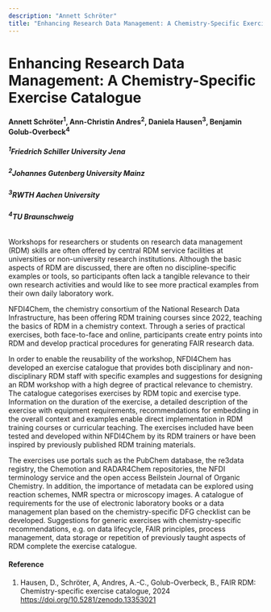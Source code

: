 ```yaml
---
description: "Annett Schröter"
title: "Enhancing Research Data Management: A Chemistry-Specific Exercise Catalogue"
---
```


# Enhancing Research Data Management: A Chemistry-Specific Exercise Catalogue

#### Annett Schröter<sup>1</sup>, Ann-Christin Andres<sup>2</sup>,  Daniela Hausen<sup>3</sup>, Benjamin Golub-Overbeck<sup>4</sup> 

##### <sup>1</sup>Friedrich Schiller University  Jena
##### <sup>2</sup>Johannes Gutenberg University Mainz
##### <sup>3</sup>RWTH Aachen University
##### <sup>4</sup>TU Braunschweig


###### 


Workshops for researchers or students on research data management (RDM) skills are often offered by central RDM service facilities at universities or non-university research institutions. Although the basic aspects of RDM are discussed, there are often no discipline-specific examples or tools, so participants often lack a tangible relevance to their own research activities and would like to see more practical examples from their own daily laboratory work.

NFDI4Chem, the chemistry consortium of the National Research Data Infrastructure, has been offering RDM training courses since 2022, teaching the basics of RDM in a chemistry context. Through a series of practical exercises, both face-to-face and online, participants create entry points into RDM and develop practical procedures for generating FAIR 
research data.

In order to enable the reusability of the workshop, NFDI4Chem has developed an exercise catalogue  that provides both disciplinary and non-disciplinary RDM staff with specific examples and suggestions for designing an RDM workshop with a high degree of practical relevance to chemistry. The catalogue categorises exercises by RDM topic and exercise type. Information on the duration of the exercise, a detailed description of the exercise with equipment requirements, recommendations for embedding in the overall context and examples enable direct implementation in RDM training courses or curricular teaching. The exercises included have been tested and developed within NFDI4Chem by its RDM trainers or have been inspired by previously published RDM training materials.

The exercises use portals such as the PubChem database, the re3data registry, the Chemotion and RADAR4Chem repositories, the NFDI terminology service and the open access Beilstein Journal of Organic Chemistry. In addition, the importance of metadata can be explored using reaction schemes, NMR spectra or microscopy images. A catalogue of requirements for the use of electronic laboratory books or a data management plan based on the chemistry-specific DFG checklist can be developed. Suggestions for generic exercises with chemistry-specific recommendations, e.g. on data lifecycle, FAIR principles, process management, data storage or repetition of previously taught aspects of RDM complete the exercise catalogue.


#### Reference

1. Hausen, D., Schröter, A, Andres, A.-C., Golub-Overbeck, B., FAIR RDM: Chemistry-specific exercise    catalogue, 2024  https://doi.org/10.5281/zenodo.13353021